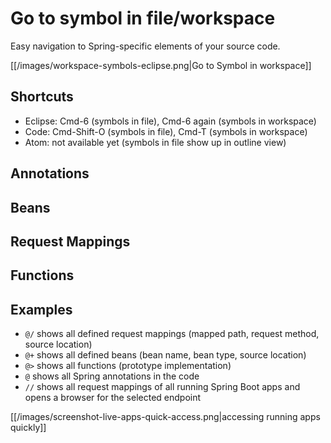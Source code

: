 # Go to symbol in file/workspace

Easy navigation to Spring-specific elements of your source code.

[[/images/workspace-symbols-eclipse.png|Go to Symbol in workspace]]

## Shortcuts
* Eclipse: Cmd-6 (symbols in file), Cmd-6 again (symbols in workspace)
* Code: Cmd-Shift-O (symbols in file), Cmd-T (symbols in workspace)
* Atom: not available yet (symbols in file show up in outline view)

## Annotations

## Beans

## Request Mappings

## Functions


## Examples
* `@/` shows all defined request mappings (mapped path, request method, source location)
* `@+` shows all defined beans (bean name, bean type, source location)
* `@>` shows all functions (prototype implementation)
* `@` shows all Spring annotations in the code
* `//` shows all request mappings of all running Spring Boot apps and opens a browser for the selected endpoint

[[/images/screenshot-live-apps-quick-access.png|accessing running apps quickly]]


